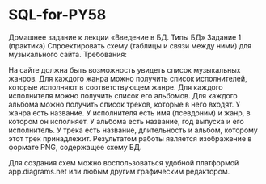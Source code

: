 # SQL-for-PY58
Домашнее задание к лекции «Введение в БД. Типы БД»
Задание 1 (практика)
Спроектировать схему (таблицы и связи между ними) для музыкального сайта. Требования:

На сайте должна быть возможность увидеть список музыкальных жанров.
Для каждого жанра можно получить список исполнителей, которые исполняют в соответствующем жанре.
Для каждого исполнителя можно получить список его альбомов.
Для каждого альбома можно получить список треков, которые в него входят.
У жанра есть название.
У исполнителя есть имя (псевдоним) и жанр, в котором он исполняет.
У альбома есть название, год выпуска и его исполнитель.
У трека есть название, длительность и альбом, которому этот трек принадлежит.
Результатом работы является изображение в формате PNG, содержащее схему БД.

Для создания схем можно воспользоваться удобной платформой app.diagrams.net или любым другим графическим редактором.
